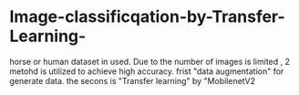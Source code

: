 # Image-classificqation-by-Transfer-Learning-
horse or human dataset in used. Due to the number of images is limited , 2 metohd is utilized to achieve high accuracy. frist "data augmentation" for generate data. the secons is "Transfer learning" by "MobilenetV2
